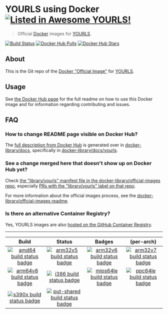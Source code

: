 # YOURLS using Docker [![Listed in Awesome YOURLS!](https://img.shields.io/badge/Awesome-YOURLS-C5A3BE)](https://github.com/YOURLS/awesome-yourls/)

> Official [Docker](https://docker.com) images for [YOURLS](https://yourls.org).

[![Build Status](https://github.com/YOURLS/docker/workflows/Docker%20CI/badge.svg)](https://github.com/YOURLS/docker/actions)
[![Docker Hub Pulls](https://img.shields.io/docker/pulls/_/yourls.svg)](https://hub.docker.com/_/yourls/)
[![Docker Hub Stars](https://img.shields.io/docker/stars/_/yourls.svg)](https://hub.docker.com/_/yourls/)


## About

This is the Git repo of the [Docker "Official Image"](https://docs.docker.com/docker-hub/official_repos/) for [YOURLS](https://hub.docker.com/_/yourls/).


## Usage

See [the Docker Hub page](https://hub.docker.com/_/yourls/) for the full readme on how to use this Docker image and for information regarding contributing and issues.


## FAQ

### How to change README page visible on Docker Hub?

The [full description from Docker Hub](https://hub.docker.com/_/yourls/) is generated over in [docker-library/docs](https://github.com/docker-library/docs), specifically in [docker-library/docs/yourls](https://github.com/docker-library/docs/tree/master/yourls).

### See a change merged here that doesn't show up on Docker Hub yet?

Check [the "library/yourls" manifest file in the docker-library/official-images repo](https://github.com/docker-library/official-images/blob/master/library/yourls), especially [PRs with the "library/yourls" label on that repo](https://github.com/docker-library/official-images/labels/library%2Fyourls).

For more information about the official images process, see the [docker-library/official-images readme](https://github.com/docker-library/official-images/blob/master/README.md).

### Is there an alternative Container Registry?

Yes, YOURLS images are also [hosted on the GitHub Container Registry](https://github.com/YOURLS/YOURLS/pkgs/container/yourls).

---

| Build | Status | Badges | (per-arch) |
|:-:|:-:|:-:|:-:|
| [![amd64 build status badge](https://img.shields.io/jenkins/s/https/doi-janky.infosiftr.net/job/multiarch/job/amd64/job/yourls.svg?label=amd64)](https://doi-janky.infosiftr.net/job/multiarch/job/amd64/job/yourls/) | [![arm32v5 build status badge](https://img.shields.io/jenkins/s/https/doi-janky.infosiftr.net/job/multiarch/job/arm32v5/job/yourls.svg?label=arm32v5)](https://doi-janky.infosiftr.net/job/multiarch/job/arm32v5/job/yourls/) | [![arm32v6 build status badge](https://img.shields.io/jenkins/s/https/doi-janky.infosiftr.net/job/multiarch/job/arm32v6/job/yourls.svg?label=arm32v6)](https://doi-janky.infosiftr.net/job/multiarch/job/arm32v6/job/yourls/) | [![arm32v7 build status badge](https://img.shields.io/jenkins/s/https/doi-janky.infosiftr.net/job/multiarch/job/arm32v7/job/yourls.svg?label=arm32v7)](https://doi-janky.infosiftr.net/job/multiarch/job/arm32v7/job/yourls/) |
| [![arm64v8 build status badge](https://img.shields.io/jenkins/s/https/doi-janky.infosiftr.net/job/multiarch/job/arm64v8/job/yourls.svg?label=arm64v8)](https://doi-janky.infosiftr.net/job/multiarch/job/arm64v8/job/yourls/) | [![i386 build status badge](https://img.shields.io/jenkins/s/https/doi-janky.infosiftr.net/job/multiarch/job/i386/job/yourls.svg?label=i386)](https://doi-janky.infosiftr.net/job/multiarch/job/i386/job/yourls/) | [![mips64le build status badge](https://img.shields.io/jenkins/s/https/doi-janky.infosiftr.net/job/multiarch/job/mips64le/job/yourls.svg?label=mips64le)](https://doi-janky.infosiftr.net/job/multiarch/job/mips64le/job/yourls/) | [![ppc64le build status badge](https://img.shields.io/jenkins/s/https/doi-janky.infosiftr.net/job/multiarch/job/ppc64le/job/yourls.svg?label=ppc64le)](https://doi-janky.infosiftr.net/job/multiarch/job/ppc64le/job/yourls/) |
| [![s390x build status badge](https://img.shields.io/jenkins/s/https/doi-janky.infosiftr.net/job/multiarch/job/s390x/job/yourls.svg?label=s390x)](https://doi-janky.infosiftr.net/job/multiarch/job/s390x/job/yourls/) | [![put-shared build status badge](https://img.shields.io/jenkins/s/https/doi-janky.infosiftr.net/job/put-shared/job/light/job/yourls.svg?label=put-shared)](https://doi-janky.infosiftr.net/job/put-shared/job/light/job/yourls/) |

<!-- THIS FILE IS GENERATED BY https://github.com/docker-library/docs/blob/master/generate-repo-stub-readme.sh -->
